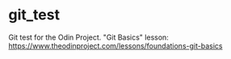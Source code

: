 # git_test
Git test for the Odin Project. "Git Basics" lesson: https://www.theodinproject.com/lessons/foundations-git-basics
